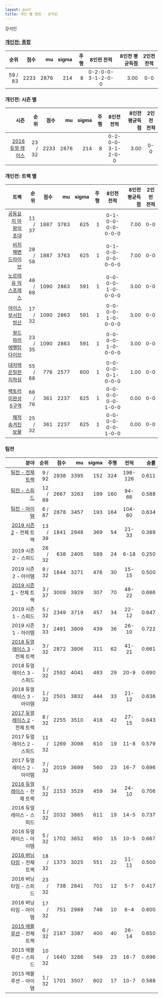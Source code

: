 ```yaml
---
layout: post
title: 개인 별 랭킹 - 강석인
---
```


강석인

### [개인전: 종합](../singles-full)

| 순위 | 점수 | mu | sigma | 주행 | 8인전 전적 | 8인전 평균득점 | 2인전 전적 |
|---:|---:|---:|---:|---:|:---:|---:|:---:|
| 59 / 83 | 2233 | 2876 | 214 | 8 | 0-2-0-0-3-1-2-0-0 | 3.00 | 0-0 |

### 개인전: 시즌 별

| 시즌 | 순위 | 점수 | mu | sigma | 주행 | 8인전 전적 | 8인전 평균득점 | 2인전 전적 |
|---:|---:|---:|---:|---:|---:|:---:|---:|:---:|
| [2016 듀얼 레이스](../singles-s2016_1) | 23 / 32 | 2233 | 2876 | 214 | 8 |  0-2-0-0-3-1-2-0-0 | 3.00 | 0-0 |

### 개인전: 트랙 별

| 트랙 | 순위 | 점수 | mu | sigma | 주행 | 8인전 전적 | 8인전 평균득점 | 2인전 전적 |
|---:|---:|---:|---:|---:|---:|:---:|---:|:---:|
| [공동묘지 마왕의 초대](../mawang) | 11 / 37 | 1887 | 3763 | 625 | 1 | 0-1-0-0-0-0-0-0-0 | 7.00 | 0-0 |
| [비치 해변 드라이브](../haebyun) | 28 / 58 | 1887 | 3763 | 625 | 1 | 0-1-0-0-0-0-0-0-0 | 7.00 | 0-0 |
| [노르테유 익스프레스](../noex) | 48 / 68 | 1090 | 2863 | 591 | 1 | 0-0-0-0-1-0-0-0-0 | 3.00 | 0-0 |
| [아이스 부서진 빙산](../boobing) | 17 / 32 | 1090 | 2863 | 591 | 1 | 0-0-0-0-1-0-0-0-0 | 3.00 | 0-0 |
| [월드 파리 에펠탑 다이브](../eifel) | 23 / 35 | 1090 | 2863 | 591 | 1 | 0-0-0-0-1-0-0-0-0 | 3.00 | 0-0 |
| [대저택 은밀한 지하실](../jeotaek) | 55 / 68 | 776 | 2577 | 600 | 1 | 0-0-0-0-0-1-0-0-0 | 1.00 | 0-0 |
| [팩토리 미완성 5구역](../district5) | 66 / 76 | 361 | 2237 | 625 | 1 | 0-0-0-0-0-0-1-0-0 | 0.00 | 0-0 |
| [해적 숨겨진 보물](../haesumbo) | 25 / 32 | 361 | 2237 | 625 | 1 | 0-0-0-0-0-0-1-0-0 | 0.00 | 0-0 |

### 팀전

| 분야 | 순위 | 점수 | mu | sigma | 주행 | 전적 | 승률 |
|---:|---:|---:|---:|---:|---:|:---:|---:|
| [팀전 - 전체 트랙](../team-full) | 9 / 92 | 2938 | 3395 | 152 | 324 | 198-126 | 0.611 |
| [팀전 - 스피드](../team-speed) | 12 / 89 | 2667 | 3263 | 199 | 160 | 94-66 | 0.588 |
| [팀전 - 아이템](../team-item) | 6 / 87 | 2878 | 3457 | 193 | 164 | 104-60 | 0.634 |
| [2019 시즌 2](../teams-t2019_2) - 전체 트랙 | 13 / 39 | 1841 | 2948 | 369 | 54 | 21-33 | 0.389 |
| 2019 시즌 2 - 스피드 | 26 / 32 | 638 | 2405 | 589 | 24 | 6-18 | 0.250 |
| 2019 시즌 2 - 아이템 | 9 / 32 | 1844 | 3271 | 476 | 30 | 15-15 | 0.500 |
| [2019 시즌 1](../teams-t2019_1) - 전체 트랙 | 3 / 37 | 3009 | 3929 | 307 | 70 | 48-22 | 0.686 |
| 2019 시즌 1 - 스피드 | 5 / 32 | 2349 | 3719 | 457 | 34 | 22-12 | 0.647 |
| 2019 시즌 1 - 아이템 | 3 / 33 | 2491 | 3809 | 439 | 36 | 26-10 | 0.722 |
| [2018 듀얼 레이스 3](../teams-t2018_1) - 전체 트랙 | 3 / 32 | 2872 | 3806 | 311 | 62 | 41-21 | 0.661 |
| 2018 듀얼 레이스 3 - 스피드 | 1 / 32 | 2592 | 4041 | 483 | 29 | 20-9 | 0.690 |
| 2018 듀얼 레이스 3 - 아이템 | 1 / 32 | 2501 | 3832 | 444 | 33 | 21-12 | 0.636 |
| [2017 듀얼 레이스 2](../teams-t2017_1) - 전체 트랙 | 8 / 32 | 2255 | 3510 | 418 | 42 | 27-15 | 0.643 |
| 2017 듀얼 레이스 2 - 스피드 | 11 / 32 | 1269 | 3098 | 610 | 19 | 11-8 | 0.579 |
| 2017 듀얼 레이스 2 - 아이템 | 7 / 32 | 2019 | 3699 | 560 | 23 | 16-7 | 0.696 |
| [2016 듀얼 레이스](../teams-t2016_2) - 전체 트랙 | 5 / 32 | 2153 | 3529 | 459 | 34 | 24-10 | 0.706 |
| 2016 듀얼 레이스 - 스피드 | 1 / 32 | 2032 | 3865 | 611 | 19 | 14-5 | 0.737 |
| 2016 듀얼 레이스 - 아이템 | 5 / 32 | 1702 | 3652 | 650 | 15 | 10-5 | 0.667 |
| [2016 버닝 타임](../teams-t2016_1) - 전체 트랙 | 18 / 32 | 1373 | 3025 | 551 | 22 | 11-11 | 0.500 |
| 2016 버닝 타임 - 스피드 | 23 / 32 | 738 | 2841 | 701 | 12 | 5-7 | 0.417 |
| 2016 버닝 타임 - 아이템 | 17 / 32 | 751 | 2989 | 746 | 10 | 6-4 | 0.600 |
| [2015 에볼루션](../teams-t2015_1) - 전체 트랙 | 6 / 32 | 2187 | 3387 | 400 | 40 | 26-14 | 0.650 |
| 2015 에볼루션 - 스피드 | 10 / 32 | 1640 | 3286 | 549 | 23 | 16-7 | 0.696 |
| 2015 에볼루션 - 아이템 | 1 / 32 | 1701 | 3507 | 602 | 17 | 10-7 | 0.588 |
